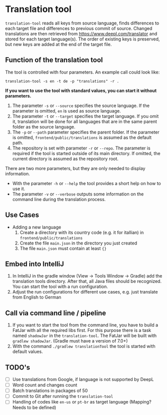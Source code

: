 # Translation tool

`translation-tool` reads all keys from source language, finds differences to each target file and differences to 
previous commit of source. Changed translations are then retrieved from https://www.deepl.com/translator and stored for 
each target language(s). The order of existing keys is preserved, but new keys are added at the end of the target file.

## Function of the translation tool

The tool is controlled with four parameters. An example call could look like:

`translation-tool -s en -t de -p "translations" -r .`

**If you want to use the tool with standard values, you can start it without parameters.**

1. The parameter `-s` or `--source` specifies the source language. If the parameter is omitted, `en` is used as
   source language.
2. The parameter `-t` or `--target` specifies the target language. If you omit it, translation will be done for all 
   languages that are in the same parent folder as the source language.
3. The `-p` or `--path` parameter specifies the parent folder. If the parameter is omitted, 
   `frontend/public/translations` is assumed as the default path.
4. The repository is set with parameter `-r` or `--repo`. The parameter is required if the tool is started outside 
   of its main directory. If omitted, the current directory is assumed as the repository root.

There are two more parameters, but they are only needed to display information.

* With the parameter `-h` or `--help` the tool provides a short help on how to use it.
* The parameter `-v` or `--verbose` outputs some information on the command line during the translation process.

## Use Cases

* Adding a new language
   1. Create a directory with its country code (e.g. it for itallian) in `frontend/public/translations`
   2. Create the file `main.json` in the directory you just created
   3. The file `main.json` must contain at least `{}`

## Embed into IntelliJ

1. In IntelliJ in the gradle window (View -> Tools Window -> Gradle) add the translation tools directory.
   After that, all Java files should be recognized. You can start the tool with a run configuration.
2. Adjust the run configurations for different use cases, e.g. just translate from English to German

## Call via command line / pipeline

1. If you want to start the tool from the command line, you have to build a FatJar with all the required libs first.
   For this purpose there is a task named `shadowJar` in the `translation-tool`. The FatJar will be built
   with `gradlew shadowJar`. (Gradle must have a version of 7.0+)
2. With the command `./gradlew translationTool` the tool is started with default values.


## TODO's

* [ ] Use translations from Google, if language is not supported by DeepL
* [ ] Word count and changes count
* [ ] Batch translations in packages of 50
* [ ] Commit to Git after running the `translation-tool`
* [ ] Handling of codes like `en-us` or `pt-br` as target language (Mapping? Needs to be defined)
